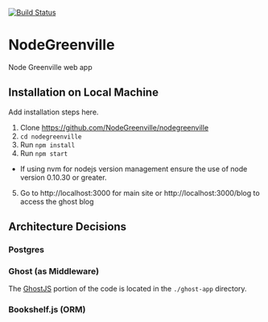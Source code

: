 [![Build Status](https://travis-ci.org/NodeGreenville/nodegreenville.svg?branch=events_endpoint)](https://travis-ci.org/NodeGreenville/nodegreenville)
# NodeGreenville
Node Greenville web app

## Installation on Local Machine
Add installation steps here.
1. Clone https://github.com/NodeGreenville/nodegreenville
2. ```cd nodegreenville```
3. Run ```npm install```
4. Run ```npm start```
  * If using nvm for nodejs version management ensure the use of node version 0.10.30 or greater.
5. Go to http://localhost:3000 for main site or
http://localhost:3000/blog to access the ghost blog

## Architecture Decisions

### Postgres

### Ghost (as Middleware)
The [GhostJS](https://ghost.org) portion of the code is located in the ```./ghost-app``` directory.

### Bookshelf.js (ORM)

